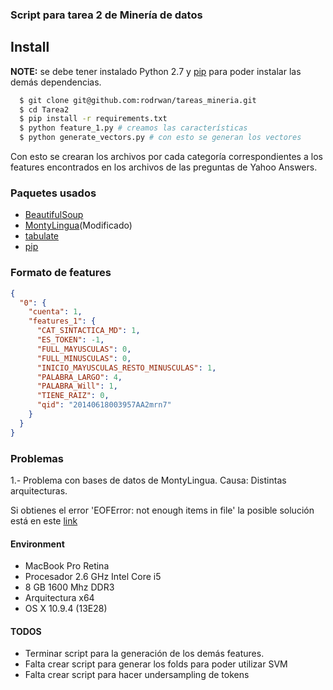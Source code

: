 ### Script para tarea 2 de Minería de datos

## Install

**NOTE:** se debe tener instalado Python 2.7 y [pip](http://pip.readthedocs.org/en/latest/installing.html) para poder instalar las demás dependencias.

```sh
  $ git clone git@github.com:rodrwan/tareas_mineria.git
  $ cd Tarea2
  $ pip install -r requirements.txt
  $ python feature_1.py # creamos las características
  $ python generate_vectors.py # con esto se generan los vectores
```

Con esto se crearan los archivos por cada categoría correspondientes a los features encontrados en los archivos de las preguntas de Yahoo Answers.

### Paquetes usados

* [BeautifulSoup](http://www.crummy.com/software/BeautifulSoup/bs4/doc/)
* [MontyLingua](http://web.media.mit.edu/~hugo/montylingua/)(Modificado)
* [tabulate](https://pypi.python.org/pypi/tabulate)
* [pip](http://pip.readthedocs.org/en/latest/installing.html)

### Formato de features
```json
{
  "0": {
    "cuenta": 1,
    "features_1": {
      "CAT_SINTACTICA_MD": 1,
      "ES_TOKEN": -1,
      "FULL_MAYUSCULAS": 0,
      "FULL_MINUSCULAS": 0,
      "INICIO_MAYUSCULAS_RESTO_MINUSCULAS": 1,
      "PALABRA_LARGO": 4,
      "PALABRA_Will": 1,
      "TIENE_RAIZ": 0,
      "qid": "20140618003957AA2mrn7"
    }
  }
}
```

### Problemas

1.- Problema con bases de datos de MontyLingua. Causa: Distintas arquitecturas.

Si obtienes el error 'EOFError: not enough items in file' la posible solución está en este [link](http://frdcsa.org/~andrewdo/WebWiki/MontyLingua.html)

#### Environment
* MacBook Pro Retina
* Procesador 2.6 GHz Intel Core i5
* 8 GB 1600 Mhz DDR3
* Arquitectura x64
* OS X 10.9.4 (13E28)

#### TODOS

* Terminar script para la generación de los demás features.
* Falta crear script para generar los folds para poder utilizar SVM
* Falta crear script para hacer undersampling de tokens